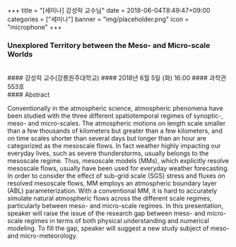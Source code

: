+++
title = "[세미나] 강성락 교수님"
date = 2018-06-04T8:49:47+09:00
categories = ["세미나"]
banner = "img/placeholder.png"
icon = "microphone"
+++
### Unexplored Territory between the Meso- and Micro-scale Worlds
<br>
#### 강성락 교수(강릉원주대학교)
#### 2018년 6월 5일 (화) 16:00
#### 과학관 553호
<br>
#### Abstract

Conventionally in the atmospheric science, atmospheric phenomena have been studied with the three different spatiotemporal regimes of synoptic-, meso- and micro-scales. The atmospheric motions on length scale smaller than a few thousands of kilometers but greater than a few kilometers, and on time scales shorter than several days but longer than an hour are categorized as the mesoscale flows. In fact weather highly impacting our everyday lives, such as severe thunderstorms, usually belongs to the mesoscale regime. Thus, mesoscale models (MMs), which explicitly resolve mesoscale flows, usually have been used for everyday weather forecasting. In order to consider the effect of sub-grid scale (SGS) stress and fluxes on resolved mesoscale flows, MM employs an atmospheric boundary layer (ABL) parameterization. With a conventional MM, it is hard to accurately simulate natural atmospheric flows across the different scale regimes, particularly between meso- and micro-scale regimes. In this presentation, speaker will raise the issue of the research gap between meso- and micro-scale regimes in terms of both physical understanding and numerical modeling. To fill the gap, speaker will suggest a new study subject of meso- and micro-meteorology.

<br>
